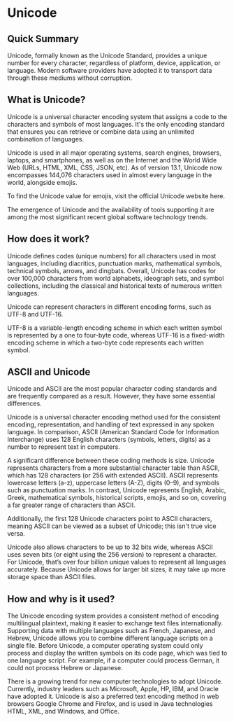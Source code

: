# Unicode

## Quick Summary
Unicode, formally known as the Unicode Standard, provides a unique number for every character, regardless of platform, device, application, or language. Modern software providers have adopted it to transport data through these mediums without corruption.

## What is Unicode?
Unicode is a universal character encoding system that assigns a code to the characters and symbols of most languages. It's the only encoding standard that ensures you can retrieve or combine data using an unlimited combination of languages.

Unicode is used in all major operating systems, search engines, browsers, laptops, and smartphones, as well as on the Internet and the World Wide Web (URLs, HTML, XML, CSS, JSON, etc). As of version 13.1, Unicode now encompasses 144,076 characters used in almost every language in the world, alongside emojis. 

To find the Unicode value for emojis, visit the official Unicode website here.

The emergence of Unicode and the availability of tools supporting it are among the most significant recent global software technology trends.

## How does it work?
Unicode defines codes (unique numbers) for all characters used in most languages, including diacritics, punctuation marks, mathematical symbols, technical symbols, arrows, and dingbats. Overall, Unicode has codes for over 100,000 characters from world alphabets, ideograph sets, and symbol collections, including the classical and historical texts of numerous written languages.

Unicode can represent characters in different encoding forms, such as UTF-8 and UTF-16.

UTF-8 is a variable-length encoding scheme in which each written symbol is represented by a one to four-byte code, whereas UTF-16 is a fixed-width encoding scheme in which a two-byte code represents each written symbol.

## ASCII and Unicode
Unicode and ASCII are the most popular character coding standards and are frequently compared as a result. However, they have some essential differences.

Unicode is a universal character encoding method used for the consistent encoding, representation, and handling of text expressed in any spoken language. In comparison, ASCII (American Standard Code for Information Interchange) uses 128 English characters (symbols, letters, digits) as a number to represent text in computers.

A significant difference between these coding methods is size. Unicode represents characters from a more substantial character table than ASCII, which has 128 characters (or 256 with extended ASCII). ASCII represents lowercase letters (a-z), uppercase letters (A-Z), digits (0–9), and symbols such as punctuation marks. In contrast, Unicode represents English, Arabic, Greek, mathematical symbols, historical scripts, emojis, and so on, covering a far greater range of characters than ASCII.

Additionally, the first 128 Unicode characters point to ASCII characters, meaning ASCII can be viewed as a subset of Unicode; this isn't true vice versa.

Unicode also allows characters to be up to 32 bits wide, whereas ASCII uses seven bits (or eight using the 256 version) to represent a character. For Unicode, that’s over four billion unique values to represent all languages accurately. Because Unicode allows for larger bit sizes, it may take up more storage space than ASCII files.

## How and why is it used?
The Unicode encoding system provides a consistent method of encoding multilingual plaintext, making it easier to exchange text files internationally. Supporting data with multiple languages such as French, Japanese, and Hebrew, Unicode allows you to combine different language scripts on a single file. Before Unicode, a computer operating system could only process and display the written symbols on its code page, which was tied to one language script. For example, if a computer could process German, it could not process Hebrew or Japanese.

There is a growing trend for new computer technologies to adopt Unicode. Currently, industry leaders such as Microsoft, Apple, HP, IBM, and Oracle have adopted it. Unicode is also a preferred text encoding method in web browsers Google Chrome and Firefox, and is used in Java technologies HTML, XML, and Windows, and Office. 